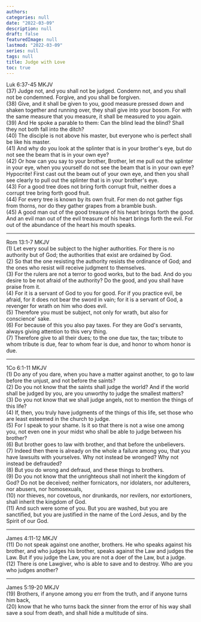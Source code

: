 ```yaml
---
authors:
categories: null
date: "2022-03-09"
description: null
draft: false
featuredImage: null
lastmod: "2022-03-09"
series: null
tags: null
title: Judge with Love
toc: true
---
```


<!--more-->


Luk 6:37-45 MKJV  
(37) Judge not, and you shall not be judged. Condemn not, and you shall not be condemned. Forgive, and you shall be forgiven.  
(38) Give, and it shall be given to you, good measure pressed down and shaken together and running over, they shall give into your bosom. For with the same measure that you measure, it shall be measured to you again.  
(39) And He spoke a parable to them: Can the blind lead the blind? Shall they not both fall into the ditch?  
(40) The disciple is not above his master, but everyone who is perfect shall be like his master.  
(41) And why do you look at the splinter that is in your brother's eye, but do not see the beam that is in your own eye?  
(42) Or how can you say to your brother, Brother, let me pull out the splinter in your eye, when you yourself do not see the beam that is in your own eye? Hypocrite! First cast out the beam out of your own eye, and then you shall see clearly to pull out the splinter that is in your brother's eye.  
(43) For a good tree does not bring forth corrupt fruit, neither does a corrupt tree bring forth good fruit.  
(44) For every tree is known by its own fruit. For men do not gather figs from thorns, nor do they gather grapes from a bramble bush.  
(45) A good man out of the good treasure of his heart brings forth the good. And an evil man out of the evil treasure of his heart brings forth the evil. For out of the abundance of the heart his mouth speaks.  


____
Rom 13:1-7 MKJV  
(1) Let every soul be subject to the higher authorities. For there is no authority but of God; the authorities that exist are ordained by God.  
(2) So that the one resisting the authority resists the ordinance of God; and the ones who resist will receive judgment to themselves.  
(3) For the rulers are not a terror to good works, but to the bad. And do you desire to be not afraid of the authority? Do the good, and you shall have praise from it.  
(4) For it is a servant of God to you for good. For if you practice evil, be afraid, for it does not bear the sword in vain; for it is a servant of God, a revenger for wrath on him who does evil.  
(5) Therefore you must be subject, not only for wrath, but also for conscience' sake.  
(6) For because of this you also pay taxes. For they are God's servants, always giving attention to this very thing.  
(7) Therefore give to all their dues; to the one due tax, the tax; tribute to whom tribute is due, fear to whom fear is due, and honor to whom honor is due.  


____
1Co 6:1-11 MKJV  
(1)  Do any of you dare, when you have a matter against another, to go to law before the unjust, and not before the saints?  
(2)  Do you not know that the saints shall judge the world? And if the world shall be judged by you, are you unworthy to judge the smallest matters?  
(3)  Do you not know that we shall judge angels, not to mention the things of this life?   
(4)  If, then, you truly have judgments of the things of this life, set those who are least esteemed in the church to judge.  
(5)  For I speak to your shame. Is it so that there is not a wise one among you, not even one in your midst who shall be able to judge between his brother?  
(6)  But brother goes to law with brother, and that before the unbelievers.  
(7)  Indeed then there is already on the whole a failure among you, that you have lawsuits with yourselves. Why not instead be wronged? Why not instead be defrauded?  
(8)  But you do wrong and defraud, and these things to brothers.  
(9)  Do you not know that the unrighteous shall not inherit the kingdom of God? Do not be deceived; neither fornicators, nor idolaters, nor adulterers, nor abusers, nor homosexuals,  
(10)  nor thieves, nor covetous, nor drunkards, nor revilers, nor extortioners, shall inherit the kingdom of God.  
(11)  And such were some of you. But you are washed, but you are sanctified, but you are justified in the name of the Lord Jesus, and by the Spirit of our God.  


____
James 4:11-12 MKJV  
(11)  Do not speak against one another, brothers. He who speaks against his brother, and who judges his brother, speaks against the Law and judges the Law. But if you judge the Law, you are not a doer of the Law, but a judge.  
(12)  There is one Lawgiver, who is able to save and to destroy. Who are you who judges another?  


____
James 5:19-20 MKJV  
(19)  Brothers, if anyone among you err from the truth, and if anyone turns him back,   
(20)  know that he who turns back the sinner from the error of his way shall save a soul from death, and shall hide a multitude of sins.  

